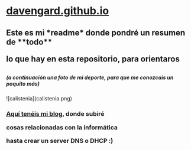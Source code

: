<h1><a href=https://davengard.github.io/>davengard.github.io</a></h1>
<p>
 <h2><p>Este es mi *readme* donde pondré un resumen de **todo**</p>
     <p>lo que hay en esta repositorio, para orientaros</p><h2>
  <h5>(a continuación una foto de mi deporte, para que me conozcais un poquito más)</h5>
  ![calistenia](calistenia.png)
 
 
 
 
 <p><h3><a href=https://davengard.wordpress.com/>Aquí tenéis mi blog</a>, donde subiré</p>
                                              <p>cosas relacionadas con la informática</p>
                                                 hasta crear un server DNS o DHCP :)</h3>
